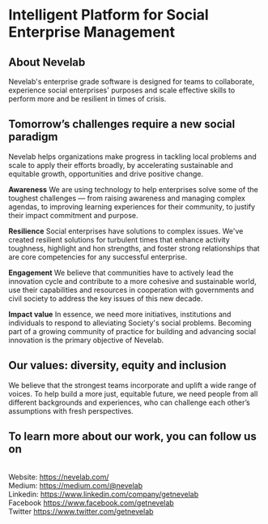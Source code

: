 # Intelligent Platform for Social Enterprise Management

## About Nevelab
Nevelab's enterprise grade software is designed for teams to collaborate, experience social enterprises' purposes and scale effective skills to perform more and be resilient in times of crisis.

## Tomorrow’s challenges require a new social paradigm
Nevelab helps organizations make progress in tackling local problems and scale to apply their efforts broadly, by accelerating sustainable and equitable growth, opportunities and drive positive change.

<strong>Awareness</strong>
We are using technology to help enterprises solve some of the toughest challenges — from raising awareness and managing complex agendas, to improving learning experiences for their community, to justify their impact commitment and purpose.

<strong>Resilience</strong>
Social enterprises have solutions to complex issues. We've created resilient solutions for turbulent times that enhance activity toughness, highlight and hon strengths, and foster strong relationships that are core competencies for any successful enterprise.

<strong>Engagement</strong>
We believe that communities have to actively lead the innovation cycle and contribute to a more cohesive and sustainable world, use their capabilities and resources in cooperation with governments and civil society to address the key issues of this new decade.

<strong>Impact value</strong>
In essence, we need more initiatives, institutions and individuals to respond to alleviating Society's social problems. Becoming part of a growing community of practice for building and advancing social innovation is the primary objective of Nevelab.

## Our values: diversity, equity and inclusion
We believe that the strongest teams incorporate and uplift a wide range of voices. To help build a more just, equitable future, we need people from all different backgrounds and experiences, who can challenge each other’s assumptions with fresh perspectives.

## To learn more about our work, you can follow us on 
<br />Website: https://nevelab.com/
<br />Medium: https://medium.com/@nevelab
<br />Linkedin: https://www.linkedin.com/company/getnevelab
<br />Facebook https://www.facebook.com/getnevelab
<br />Twitter https://www.twitter.com/getnevelab
